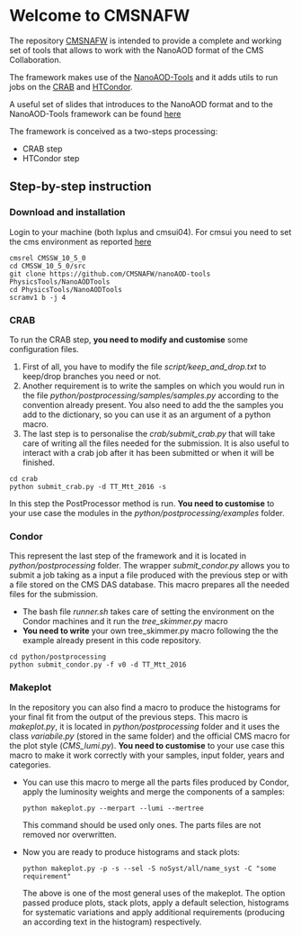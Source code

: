 # Welcome to CMSNAFW

The repository [CMSNAFW](https://github.com/CMSNAFW/nanoAOD-tools) is intended to provide a complete and working set of tools that allows to work with the NanoAOD format of the CMS Collaboration.

The framework makes use of the [NanoAOD-Tools](https://github.com/cms-nanoAOD/nanoAOD-tools) and it adds utils to run jobs on the [CRAB](https://twiki.cern.ch/twiki/bin/view/CMSPublic/SWGuideCrab) and [HTCondor](https://htcondor.readthedocs.io/en/latest/).

A useful set of slides that introduces to the NanoAOD format and to the NanoAOD-Tools framework can be found [here](https://docs.google.com/presentation/d/1vAA2NYoxtHY3nNmrXKSPITm6QOAJjv2d7mAcCxP7vR4/edit?usp=sharing)

The framework is conceived as a two-steps processing:
- CRAB step
- HTCondor step

## Step-by-step instruction
### Download and installation
Login to your machine (both lxplus and cmsui04). For cmsui you need to set the cms environment as reported [here](https://github.com/adeiorio/repo/blob/master/cmsui04_%40Naples.md#set-the-cms-enviroment)
```
cmsrel CMSSW_10_5_0
cd CMSSW_10_5_0/src
git clone https://github.com/CMSNAFW/nanoAOD-tools PhysicsTools/NanoAODTools
cd PhysicsTools/NanoAODTools
scramv1 b -j 4
```

### CRAB 
To run the CRAB step, **you need to modify and customise** some configuration files. 
1. First of all, you have to modify the file _script/keep_and_drop.txt_ to keep/drop branches you need or not.
2. Another requirement is to write the samples on which you would run in the file _python/postprocessing/samples/samples.py_ according to the convention already present. You also need to add the the samples you add to the dictionary, so you can use it as an argument of a python macro.
3. The last step is to personalise the _crab/submit_crab.py_ that will take care of writing all the files needed for the submission. It is also useful to interact with a crab job after it has been submitted or when it will be finished.
```
cd crab
python submit_crab.py -d TT_Mtt_2016 -s
```
In this step the PostProcessor method is run. **You need to customise** to your use case the modules in the _python/postprocessing/examples_ folder. 

### Condor
This represent the last step of the framework and it is located in _python/postprocessing_ folder. The wrapper _submit_condor.py_ allows you to submit a job taking as a input a file produced with the previous step or with a file stored on the CMS DAS database.
This macro prepares all the needed files for the submission. 
- The bash file _runner.sh_ takes care of setting the environment on the Condor machines and it run the _tree_skimmer.py_ macro
- **You need to write** your own tree_skimmer.py macro following the the example already present in this code repository.
```
cd python/postprocessing
python submit_condor.py -f v0 -d TT_Mtt_2016
```

### Makeplot
In the repository you can also find a macro to produce the histograms for your final fit from the output of the previous steps. This macro is _makeplot.py_, it is located in _python/postprocessing_ folder and it uses the class _variabile.py_ (stored in the same folder) and the official CMS macro for the plot style (_CMS\_lumi.py_).
**You need to customise** to your use case this macro to make it work correctly with your samples, input folder, years and categories.

- You can use this macro to merge all the parts files produced by Condor, apply the luminosity weights and merge the components of a samples:
  ```
  python makeplot.py --merpart --lumi --mertree
  ```
  This command should be used only ones. The parts files are not removed nor overwritten.

- Now you are ready to produce histograms and stack plots:
  ```
  python makeplot.py -p -s --sel -S noSyst/all/name_syst -C "some requirement" 
  ```
  The above is one of the most general uses of the makeplot. The option passed produce plots, stack plots, apply a default selection, histograms for systematic variations and apply additional requirements (producing an according text in the histogram) respectively.
